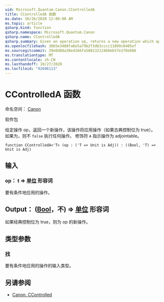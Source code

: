 ```yaml
---
uid: Microsoft.Quantum.Canon.CControlledA
title: CControlledA 函数
ms.date: 10/26/2020 12:00:00 AM
ms.topic: article
qsharp.kind: function
qsharp.namespace: Microsoft.Quantum.Canon
qsharp.name: CControlledA
qsharp.summary: Given an operation op, returns a new operation which applies the op if a classical control bit is true. If `false`, nothing happens. The modifier `A` indicates that the operation is adjointable.
ms.openlocfilehash: 30b5e3408fa6e5a79b2f3d63cccc11899c0405ef
ms.sourcegitcommit: 29e0d88a30e4166fa580132124b0eb57e1f0e986
ms.translationtype: MT
ms.contentlocale: zh-CN
ms.lasthandoff: 10/27/2020
ms.locfileid: "92696113"
---
```

# <a name="ccontrolleda-function"></a>CControlledA 函数

命名空间： [Canon](xref:Microsoft.Quantum.Canon)

软件包 [](https://nuget.org/packages/)


给定操作 op，返回一个新操作，该操作将应用操作（如果古典控制位为 true）。 如果为，则不 `false` 执行任何操作。
修饰符 `A` 指示操作为 adjointable。

```qsharp
function CControlledA<'T> (op : ('T => Unit is Adj)) : ((Bool, 'T) => Unit is Adj)
```


## <a name="input"></a>输入

### <a name="op--t--unit-adj"></a>op： t => [单位](xref:microsoft.quantum.lang-ref.unit) 形容词

要有条件地应用的操作。



## <a name="output--boolt--unit-adj"></a>Output： ([Bool](xref:microsoft.quantum.lang-ref.bool)，不) => [单位](xref:microsoft.quantum.lang-ref.unit) 形容词

如果经典控制位为 true，则为 op 的新操作。

## <a name="type-parameters"></a>类型参数

### <a name="t"></a>找

要有条件地应用的操作的输入类型。

## <a name="see-also"></a>另请参阅

- [Canon. CControlled](xref:Microsoft.Quantum.Canon.CControlled)